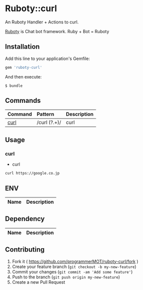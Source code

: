 # Ruboty::curl

An Ruboty Handler + Actions to curl.

[Ruboty](https://github.com/r7kamura/ruboty) is Chat bot framework. Ruby + Bot = Ruboty

## Installation

Add this line to your application's Gemfile:

```ruby
gem 'ruboty-curl'
```

And then execute:

    $ bundle

## Commands

|Command|Pattern|Description|
|:--|:--|:--|
|[curl](#curl)|/curl (?<url>.+)/|curl|

## Usage
### curl
* curl

~~~
curl https://google.co.jp
~~~

## ENV

|Name|Description|
|:--|:--|


## Dependency

|Name|Description|
|:--|:--|


## Contributing

1. Fork it ( https://github.com/programmerMOT/ruboty-curl/fork )
2. Create your feature branch (`git checkout -b my-new-feature`)
3. Commit your changes (`git commit -am 'Add some feature'`)
4. Push to the branch (`git push origin my-new-feature`)
5. Create a new Pull Request
